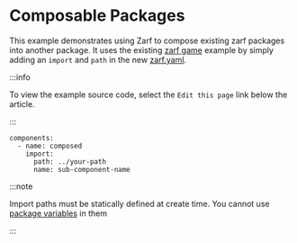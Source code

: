 # Composable Packages

This example demonstrates using Zarf to compose existing zarf packages into another package.  It uses the existing [zarf game](../game/) example by simply adding an `import` and `path` in the new [zarf.yaml](zarf.yaml).

:::info

To view the example source code, select the `Edit this page` link below the article.

:::

```
components:
  - name: composed
    import:
      path: ../your-path
      name: sub-component-name
```

:::note

Import paths must be statically defined at create time.  You cannot use [package variables](../package-variables/) in them

:::
